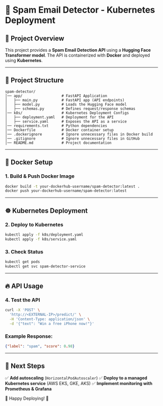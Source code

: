 # 📧 Spam Email Detector - Kubernetes Deployment

## 🚀 Project Overview
This project provides a **Spam Email Detection API** using a **Hugging Face Transformer model**. The API is containerized with **Docker** and deployed using **Kubernetes**.

---

## 📂 Project Structure
```
spam-detector/
│── app/                  # FastAPI Application
│   ├── main.py           # FastAPI app (API endpoints)
│   ├── model.py          # Loads the Hugging Face model
│   ├── schemas.py        # Defines request/response schemas
│── k8s/                  # Kubernetes Deployment Configs
│   ├── deployment.yaml   # Deployment for the API
│   ├── service.yaml      # Exposes the API as a service
│── requirements.txt      # Python dependencies
│── Dockerfile            # Docker container setup
│── .dockerignore         # Ignore unnecessary files in Docker build
│── .gitignore            # Ignore unnecessary files in GitHub
│── README.md             # Project documentation
```

---

## 🐳 Docker Setup
### **1. Build & Push Docker Image**
```sh
docker build -t your-dockerhub-username/spam-detector:latest .
docker push your-dockerhub-username/spam-detector:latest
```

---

## ☸️ Kubernetes Deployment
### **2. Deploy to Kubernetes**
```sh
kubectl apply -f k8s/deployment.yaml
kubectl apply -f k8s/service.yaml
```

### **3. Check Status**
```sh
kubectl get pods
kubectl get svc spam-detector-service
```

---

## 🔥 API Usage
### **4. Test the API**
```sh
curl -X 'POST' \
  'http://<EXTERNAL-IP>/predict/' \
  -H 'Content-Type: application/json' \
  -d '{"text": "Win a free iPhone now!"}'
```
### **Example Response:**
```json
{"label": "spam", "score": 0.98}
```

---

## 📌 Next Steps
✅ **Add autoscaling** (`HorizontalPodAutoscaler`)
✅ **Deploy to a managed Kubernetes service** (AWS EKS, GKE, AKS)
✅ **Implement monitoring with Prometheus & Grafana**

🚀 Happy Deploying! 🎉


